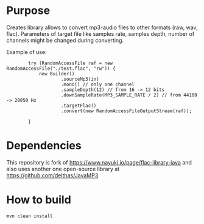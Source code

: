 # Purpose

Creates library allows to convert mp3-audio files to other formats (raw, wav, flac).
Parameters of target file like samples rate, samples depth, number of channels might be changed during converting.

Example of use:
```
        try (RandomAccessFile raf = new RandomAccessFile("./test.flac", "rw")) {
            new Builder()
                    .sourceMp3(in)
                    .mono() // only one channel
                    .sampleDepth(12) // from 16 -> 12 bits
                    .downSampleRate(MP3_SAMPLE_RATE / 2) // from 44100 -> 20050 Hz
                    .targetFlac()
                    .convert(new RandomAccessFileOutputStream(raf));

        }
```
# Dependencies

This repository is fork of https://www.nayuki.io/page/flac-library-java and also
uses another one open-source library at https://github.com/delthas/JavaMP3

# How to build

```
mvn clean install
```
